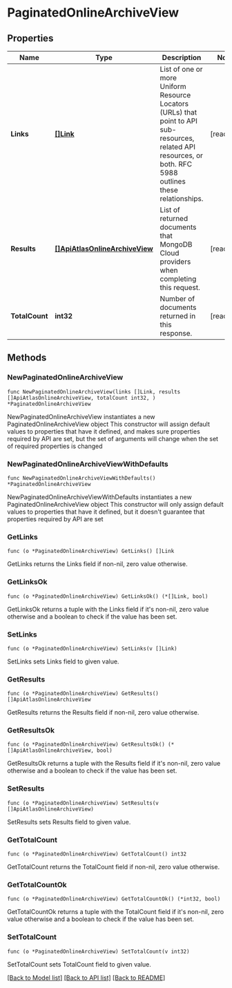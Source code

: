 # PaginatedOnlineArchiveView

## Properties

Name | Type | Description | Notes
------------ | ------------- | ------------- | -------------
**Links** | [**[]Link**](Link.md) | List of one or more Uniform Resource Locators (URLs) that point to API sub-resources, related API resources, or both. RFC 5988 outlines these relationships. | [readonly] 
**Results** | [**[]ApiAtlasOnlineArchiveView**](ApiAtlasOnlineArchiveView.md) | List of returned documents that MongoDB Cloud providers when completing this request. | [readonly] 
**TotalCount** | **int32** | Number of documents returned in this response. | [readonly] 

## Methods

### NewPaginatedOnlineArchiveView

`func NewPaginatedOnlineArchiveView(links []Link, results []ApiAtlasOnlineArchiveView, totalCount int32, ) *PaginatedOnlineArchiveView`

NewPaginatedOnlineArchiveView instantiates a new PaginatedOnlineArchiveView object
This constructor will assign default values to properties that have it defined,
and makes sure properties required by API are set, but the set of arguments
will change when the set of required properties is changed

### NewPaginatedOnlineArchiveViewWithDefaults

`func NewPaginatedOnlineArchiveViewWithDefaults() *PaginatedOnlineArchiveView`

NewPaginatedOnlineArchiveViewWithDefaults instantiates a new PaginatedOnlineArchiveView object
This constructor will only assign default values to properties that have it defined,
but it doesn't guarantee that properties required by API are set

### GetLinks

`func (o *PaginatedOnlineArchiveView) GetLinks() []Link`

GetLinks returns the Links field if non-nil, zero value otherwise.

### GetLinksOk

`func (o *PaginatedOnlineArchiveView) GetLinksOk() (*[]Link, bool)`

GetLinksOk returns a tuple with the Links field if it's non-nil, zero value otherwise
and a boolean to check if the value has been set.

### SetLinks

`func (o *PaginatedOnlineArchiveView) SetLinks(v []Link)`

SetLinks sets Links field to given value.


### GetResults

`func (o *PaginatedOnlineArchiveView) GetResults() []ApiAtlasOnlineArchiveView`

GetResults returns the Results field if non-nil, zero value otherwise.

### GetResultsOk

`func (o *PaginatedOnlineArchiveView) GetResultsOk() (*[]ApiAtlasOnlineArchiveView, bool)`

GetResultsOk returns a tuple with the Results field if it's non-nil, zero value otherwise
and a boolean to check if the value has been set.

### SetResults

`func (o *PaginatedOnlineArchiveView) SetResults(v []ApiAtlasOnlineArchiveView)`

SetResults sets Results field to given value.


### GetTotalCount

`func (o *PaginatedOnlineArchiveView) GetTotalCount() int32`

GetTotalCount returns the TotalCount field if non-nil, zero value otherwise.

### GetTotalCountOk

`func (o *PaginatedOnlineArchiveView) GetTotalCountOk() (*int32, bool)`

GetTotalCountOk returns a tuple with the TotalCount field if it's non-nil, zero value otherwise
and a boolean to check if the value has been set.

### SetTotalCount

`func (o *PaginatedOnlineArchiveView) SetTotalCount(v int32)`

SetTotalCount sets TotalCount field to given value.



[[Back to Model list]](../README.md#documentation-for-models) [[Back to API list]](../README.md#documentation-for-api-endpoints) [[Back to README]](../README.md)


